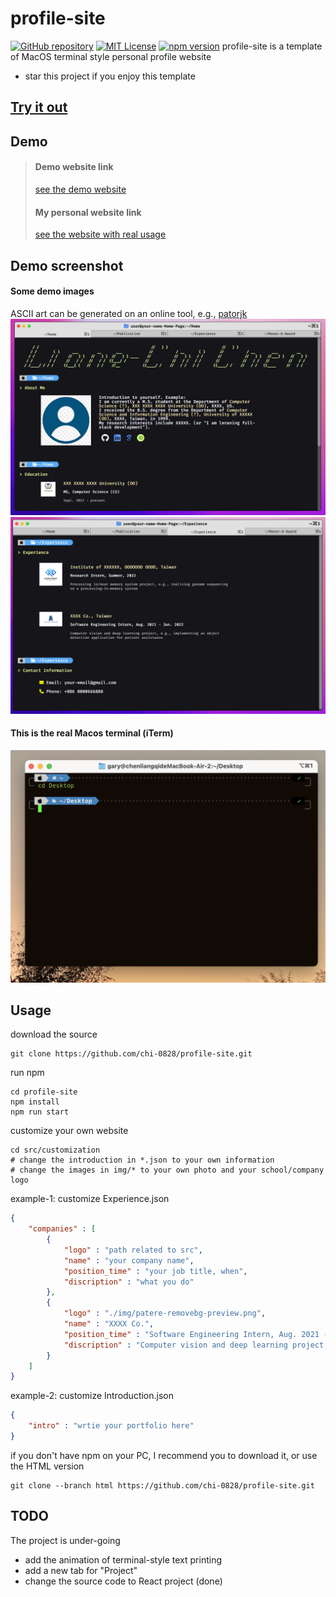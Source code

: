 # profile-site
[![GitHub repository](https://img.shields.io/badge/GitHub-chi--0828%2Fprofile--site-blue.svg)](https://github.com/chi-0828/profile-site)
[![MIT License](https://img.shields.io/npm/l/express.svg?maxAge=2592000)](LICENSE)
[![npm version](https://img.shields.io/badge/npm-9.5.1-yellow)]()
profile-site is a template of MacOS terminal style personal profile website
- star this project if you enjoy this template

## [Try it out](#usage)

## Demo 
> #### Demo website link
> [see the demo website](https://chi-0828.github.io/profile-site/)
> #### My personal website link
> [see the website with real usage](https://lcchen.me)

## Demo screenshot
#### Some demo images
ASCII art can be generated on an online tool, e.g., [patorjk](https://patorjk.com/software/taag/#p=display&f=Graffiti&t=Type%20Something%20)
![image](src/img/demo.png)
![image](src/img/demo2.png)
#### This is the real Macos terminal (iTerm)
![image](src/img/terminal.png)

## Usage
download the source
``` shell
git clone https://github.com/chi-0828/profile-site.git
```
run npm
``` shell
cd profile-site
npm install
npm run start
```
customize your own website
``` shell
cd src/customization
# change the introduction in *.json to your own information
# change the images in img/* to your own photo and your school/company logo
```
example-1: customize Experience.json
``` json
{
    "companies" : [
        {
            "logo" : "path related to src",
            "name" : "your company name",
            "position_time" : "your job title, when",
            "discription" : "what you do"
        },
        {
            "logo" : "./img/patere-removebg-preview.png",
            "name" : "XXXX Co.",
            "position_time" : "Software Engineering Intern, Aug. 2021 - Jun. 2022",
            "discription" : "Computer vision and deep learning project, e.g., implementing an object detection application for patient assistance"
        }
    ]
}
```
example-2: customize Introduction.json
``` json
{
    "intro" : "wrtie your portfolio here"
}
```
if you don't have npm on your PC, I recommend you to download it, or use the HTML version
``` shell
git clone --branch html https://github.com/chi-0828/profile-site.git
```

## TODO
The project is under-going
- add the animation of terminal-style text printing
- add a new tab for "Project"
- change the source code to React project (done)
